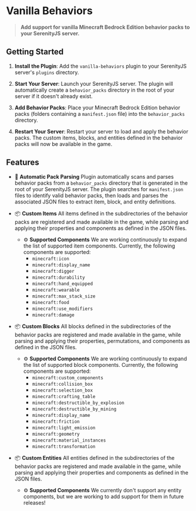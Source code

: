 # Vanilla Behaviors

> **Add support for vanilla Minecraft Bedrock Edition behavior packs to your SerenityJS server.**

## Getting Started
1. **Install the Plugin**: Add the `vanilla-behaviors` plugin to your SerenityJS server's `plugins` directory.

2. **Start Your Server**: Launch your SerenityJS server. The plugin will automatically create a `behavior_packs` directory in the root of your server if it doesn't already exist.

3. **Add Behavior Packs**: Place your Minecraft Bedrock Edition behavior packs (folders containing a `manifest.json` file) into the `behavior_packs` directory.

4. **Restart Your Server**: Restart your server to load and apply the behavior packs. The custom items, blocks, and entities defined in the behavior packs will now be available in the game.

## Features
- 🔄 **Automatic Pack Parsing**
  Plugin automatically scans and parses behavior packs from a `behavior_packs` directory that is generated in the root of your SerenityJS server. The plugin searches for `manifest.json` files to identify valid behavior packs, then loads and parses the associated JSON files to extract item, block, and entity definitions.

- 📦 **Custom Items**
  All items defined in the subdirectories of the behavior packs are registered and made available in the game, while parsing and applying their properties and components as defined in the JSON files.
  - ⚙️ **Supported Components**
    We are working continuously to expand the list of supported item components. Currently, the following components are supported:
    - `minecraft:icon`
    - `minecraft:display_name`
    - `minecraft:digger`
    - `minecraft:durability`
    - `minecraft:hand_equipped`
    - `minecraft:wearable`
    - `minecraft:max_stack_size`
    - `minecraft:food`
    - `minecraft:use_modifiers`
    - `minecraft:damage`

- 📦 **Custom Blocks**
  All blocks defined in the subdirectories of the behavior packs are registered and made available in the game, while parsing and applying their properties, permutations, and components as defined in the JSON files.
  - ⚙️ **Supported Components**
    We are working continuously to expand the list of supported block components. Currently, the following components are supported:
    - `minecraft:custom_components`
    - `minecraft:collision_box`
    - `minecraft:selection_box`
    - `minecraft:crafting_table`
    - `minecraft:destructible_by_explosion`
    - `minecraft:destructible_by_mining`
    - `minecraft:display_name`
    - `minecraft:friction`
    - `minecraft:light_emission`
    - `minecraft:geometry`
    - `minecraft:material_instances`
    - `minecraft:transformation`

- 📦 **Custom Entities**
  All entities defined in the subdirectories of the behavior packs are registered and made available in the game, while parsing and applying their properties and components as defined in the JSON files.
  - ⚙️ **Supported Components**
    We currently don't support any entity components, but we are working to add support for them in future releases!